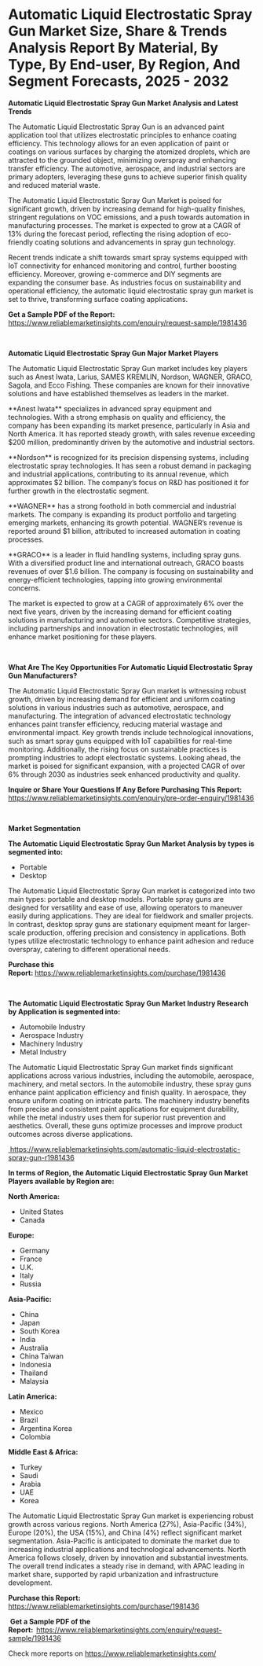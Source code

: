 <p><h1>Automatic Liquid Electrostatic Spray Gun Market Size, Share & Trends Analysis Report By Material, By Type, By End-user, By Region, And Segment Forecasts, 2025 - 2032</h1></p><p><strong>Automatic Liquid Electrostatic Spray Gun Market Analysis and Latest Trends</strong></p>
<p><p>The Automatic Liquid Electrostatic Spray Gun is an advanced paint application tool that utilizes electrostatic principles to enhance coating efficiency. This technology allows for an even application of paint or coatings on various surfaces by charging the atomized droplets, which are attracted to the grounded object, minimizing overspray and enhancing transfer efficiency. The automotive, aerospace, and industrial sectors are primary adopters, leveraging these guns to achieve superior finish quality and reduced material waste.</p><p>The Automatic Liquid Electrostatic Spray Gun Market is poised for significant growth, driven by increasing demand for high-quality finishes, stringent regulations on VOC emissions, and a push towards automation in manufacturing processes. The market is expected to grow at a CAGR of 13% during the forecast period, reflecting the rising adoption of eco-friendly coating solutions and advancements in spray gun technology.</p><p>Recent trends indicate a shift towards smart spray systems equipped with IoT connectivity for enhanced monitoring and control, further boosting efficiency. Moreover, growing e-commerce and DIY segments are expanding the consumer base. As industries focus on sustainability and operational efficiency, the automatic liquid electrostatic spray gun market is set to thrive, transforming surface coating applications.</p></p>
<p><strong>Get a Sample PDF of the Report:&nbsp;</strong> <a href="https://www.reliablemarketinsights.com/enquiry/request-sample/1981436?utm_campaign=2197&utm_medium=2&utm_source=Github&utm_content=ia&utm_term=02032025&utm_id=automatic-liquid-electrostatic-spray-gun">https://www.reliablemarketinsights.com/enquiry/request-sample/1981436</a></p>
<p>&nbsp;</p>
<p><strong>Automatic Liquid Electrostatic Spray Gun Major Market Players</strong></p>
<p><p>The Automatic Liquid Electrostatic Spray Gun market includes key players such as Anest Iwata, Larius, SAMES KREMLIN, Nordson, WAGNER, GRACO, Sagola, and Ecco Fishing. These companies are known for their innovative solutions and have established themselves as leaders in the market.</p><p>**Anest Iwata** specializes in advanced spray equipment and technologies. With a strong emphasis on quality and efficiency, the company has been expanding its market presence, particularly in Asia and North America. It has reported steady growth, with sales revenue exceeding $200 million, predominantly driven by the automotive and industrial sectors.</p><p>**Nordson** is recognized for its precision dispensing systems, including electrostatic spray technologies. It has seen a robust demand in packaging and industrial applications, contributing to its annual revenue, which approximates $2 billion. The company’s focus on R&D has positioned it for further growth in the electrostatic segment.</p><p>**WAGNER** has a strong foothold in both commercial and industrial markets. The company is expanding its product portfolio and targeting emerging markets, enhancing its growth potential. WAGNER’s revenue is reported around $1 billion, attributed to increased automation in coating processes.</p><p>**GRACO** is a leader in fluid handling systems, including spray guns. With a diversified product line and international outreach, GRACO boasts revenues of over $1.6 billion. The company is focusing on sustainability and energy-efficient technologies, tapping into growing environmental concerns.</p><p>The market is expected to grow at a CAGR of approximately 6% over the next five years, driven by the increasing demand for efficient coating solutions in manufacturing and automotive sectors. Competitive strategies, including partnerships and innovation in electrostatic technologies, will enhance market positioning for these players.</p></p>
<p>&nbsp;</p>
<p><strong>What Are The Key Opportunities For Automatic Liquid Electrostatic Spray Gun Manufacturers?</strong></p>
<p><p>The Automatic Liquid Electrostatic Spray Gun market is witnessing robust growth, driven by increasing demand for efficient and uniform coating solutions in various industries such as automotive, aerospace, and manufacturing. The integration of advanced electrostatic technology enhances paint transfer efficiency, reducing material wastage and environmental impact. Key growth trends include technological innovations, such as smart spray guns equipped with IoT capabilities for real-time monitoring. Additionally, the rising focus on sustainable practices is prompting industries to adopt electrostatic systems. Looking ahead, the market is poised for significant expansion, with a projected CAGR of over 6% through 2030 as industries seek enhanced productivity and quality.</p></p>
<p><strong>Inquire or Share Your Questions If Any Before Purchasing This Report:</strong> <a href="https://www.reliablemarketinsights.com/enquiry/pre-order-enquiry/1981436?utm_campaign=2197&utm_medium=2&utm_source=Github&utm_content=ia&utm_term=02032025&utm_id=automatic-liquid-electrostatic-spray-gun">https://www.reliablemarketinsights.com/enquiry/pre-order-enquiry/1981436</a></p>
<p>&nbsp;</p>
<p><strong>Market Segmentation</strong></p>
<p><strong>The Automatic Liquid Electrostatic Spray Gun Market Analysis by types is segmented into:</strong></p>
<p><ul><li>Portable</li><li>Desktop</li></ul></p>
<p><p>The Automatic Liquid Electrostatic Spray Gun market is categorized into two main types: portable and desktop models. Portable spray guns are designed for versatility and ease of use, allowing operators to maneuver easily during applications. They are ideal for fieldwork and smaller projects. In contrast, desktop spray guns are stationary equipment meant for larger-scale production, offering precision and consistency in applications. Both types utilize electrostatic technology to enhance paint adhesion and reduce overspray, catering to different operational needs.</p></p>
<p><strong>Purchase this Report:&nbsp;</strong><a href="https://www.reliablemarketinsights.com/purchase/1981436?utm_campaign=2197&utm_medium=2&utm_source=Github&utm_content=ia&utm_term=02032025&utm_id=automatic-liquid-electrostatic-spray-gun">https://www.reliablemarketinsights.com/purchase/1981436</a></p>
<p>&nbsp;</p>
<p><strong>The Automatic Liquid Electrostatic Spray Gun Market Industry Research by Application is segmented into:</strong></p>
<p><ul><li>Automobile Industry</li><li>Aerospace Industry</li><li>Machinery Industry</li><li>Metal Industry</li></ul></p>
<p><p>The Automatic Liquid Electrostatic Spray Gun market finds significant applications across various industries, including the automobile, aerospace, machinery, and metal sectors. In the automobile industry, these spray guns enhance paint application efficiency and finish quality. In aerospace, they ensure uniform coating on intricate parts. The machinery industry benefits from precise and consistent paint applications for equipment durability, while the metal industry uses them for superior rust prevention and aesthetics. Overall, these guns optimize processes and improve product outcomes across diverse applications.</p></p>
<p><a href="https://www.reliablemarketinsights.com/automatic-liquid-electrostatic-spray-gun-r1981436?utm_campaign=2197&utm_medium=2&utm_source=Github&utm_content=ia&utm_term=02032025&utm_id=automatic-liquid-electrostatic-spray-gun">&nbsp;https://www.reliablemarketinsights.com/automatic-liquid-electrostatic-spray-gun-r1981436</a></p>
<p><strong>In terms of Region, the Automatic Liquid Electrostatic Spray Gun Market Players available by Region are:</strong></p>
<p>
    <p> <strong> North America: </strong>
        <ul>
            <li>United States</li>
            <li>Canada</li>
        </ul>
        </p> 
    <p> <strong> Europe: </strong>
        <ul>
            <li>Germany</li>
            <li>France</li>
            <li>U.K.</li>
            <li>Italy</li>
            <li>Russia</li>
        </ul>
        </p> 
    <p> <strong> Asia-Pacific: </strong>
        <ul>
            <li>China</li>
            <li>Japan</li>
            <li>South Korea</li>
            <li>India</li>
            <li>Australia</li>
            <li>China Taiwan</li>
            <li>Indonesia</li>
            <li>Thailand</li>
            <li>Malaysia</li>
        </ul>
        </p> 
    <p> <strong> Latin America: </strong>
        <ul>
            <li>Mexico</li>
            <li>Brazil</li>
            <li>Argentina Korea</li>
            <li>Colombia</li>
        </ul>
        </p> 
    <p> <strong> Middle East & Africa: </strong>
        <ul>
            <li>Turkey</li>
            <li>Saudi</li>
            <li>Arabia</li>
            <li>UAE</li>
            <li>Korea</li>
        </ul>
    </p>
    </p>
<p><p>The Automatic Liquid Electrostatic Spray Gun market is experiencing robust growth across various regions. North America (27%), Asia-Pacific (34%), Europe (20%), the USA (15%), and China (4%) reflect significant market segmentation. Asia-Pacific is anticipated to dominate the market due to increasing industrial applications and technological advancements. North America follows closely, driven by innovation and substantial investments. The overall trend indicates a steady rise in demand, with APAC leading in market share, supported by rapid urbanization and infrastructure development.</p></p>
<p><strong>Purchase this Report: </strong><a href="https://www.reliablemarketinsights.com/purchase/1981436?utm_campaign=2197&utm_medium=2&utm_source=Github&utm_content=ia&utm_term=02032025&utm_id=automatic-liquid-electrostatic-spray-gun">https://www.reliablemarketinsights.com/purchase/1981436</a></p>
<p>&nbsp;<strong>Get a Sample PDF of the Report:&nbsp;&nbsp;</strong><a href="https://www.reliablemarketinsights.com/enquiry/request-sample/1981436?utm_campaign=2197&utm_medium=2&utm_source=Github&utm_content=ia&utm_term=02032025&utm_id=automatic-liquid-electrostatic-spray-gun">https://www.reliablemarketinsights.com/enquiry/request-sample/1981436</a></p>
<p><strong></strong></p>
<p>Check more reports on <a href="https://www.reliablemarketinsights.com/?utm_campaign=2197&utm_medium=2&utm_source=Github&utm_content=ia&utm_term=02032025&utm_id=automatic-liquid-electrostatic-spray-gun">https://www.reliablemarketinsights.com/</a></p>